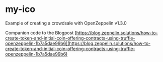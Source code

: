# my-ico
Example of creating a crowdsale with OpenZeppelin v1.3.0

Companion code to the Blogpost [https://blog.zeppelin.solutions/how-to-create-token-and-initial-coin-offering-contracts-using-truffle-openzeppelin-1b7a5dae99b6](https://blog.zeppelin.solutions/how-to-create-token-and-initial-coin-offering-contracts-using-truffle-openzeppelin-1b7a5dae99b6)
